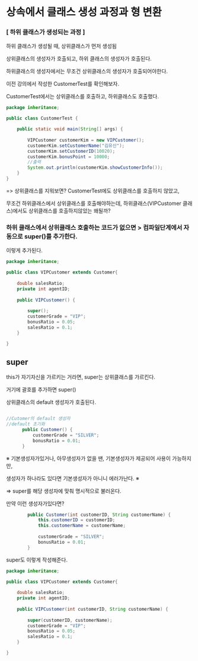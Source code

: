 # 상속에서 클래스 생성 과정과 형 변환

### [ 하위 클래스가 생성되는 과정 ]

하위 클래스가 생성될 때, 상위클래스가 먼저 생성됨

상위클래스의 생성자가 호출되고, 하위 클래스의 생성자가 호출된다.

하위클래스의 생성자에서는 무조건 상위클래스의 생성자가 호출되어야한다.

이전 강의에서 작성한 CustomerTest를 확인해보자.

CustomerTest에서는 상위클래스를 호출하고, 하위클래스도 호출했다.


```java
package inheritance;

public class CustomerTest {

	public static void main(String[] args) {
		
		VIPCustomer customerKim = new VIPCustomer();
        customerKim.setCustomerName("김유신");
        customerKim.setCustomerID(10020);
        customerKim.bonusPoint = 10000;
    	//출력
        System.out.println(customerKim.showCustomerInfo());
	}
}

```
=> 상위클래스를 지워보면? CustomerTest에도 상위클래스를 호출하지 않았고,

무조건 하위클래스에서 상위클래스를 호출해야하는데, 하위클래스(VIPCustomer 클래스)에서도 상위클래스를 호출하지않았는 왜될까? 

### 하위 클래스에서 상위클래스 호출하는 코드가 없으면 > 컴파일단계에서 자동으로 super()를 추가한다.

이렇게 추가된다.
```java
package inheritance;

public class VIPCustomer extends Customer{
	
	double salesRatio;
	private int agentID;
	
	public VIPCustomer() {
		
		super();
		customerGrade = "VIP";
		bonusRatio = 0.05;
		salesRatio = 0.1;
	}

}

```

## super

this가 자기자신을 가르키는 거라면, super는 상위클래스를 가르킨다. 

거기에 괄호를 추가하면 super() 

상위클래스의 default 생성자가 호출된다. 

```java

//Cutomer의 default 생성자
//default 초기화 
	  public Customer() {
		  customerGrade = "SILVER";
		  bonusRatio = 0.01;
	  }
```

※  기본생성자가있거나, 아무생성자가 없을 땐, 기본생성자가 제공되어 사용이 가능하지만, 

생성자가 하나라도 있다면 기본생성자가 아니니 에러가난다. ※

=> super를 해당 생성자에 맞춰 명시적으로 불러온다.

만약 이런 생성자가있다면?
```java
		public Customer(int customerID, String customerName) {
			this.customerID = customerID;
			this.customerName = customerName;
			
			customerGrade = "SILVER";
			bonusRatio = 0.01;
		}
```
super도 이렇게 작성해준다.
```java
package inheritance;

public class VIPCustomer extends Customer{
	
	double salesRatio;
	private int agentID;
	
	public VIPCustomer(int customerID, String customerName) {
		
		super(customerID, customerName);
		customerGrade = "VIP";
		bonusRatio = 0.05;
		salesRatio = 0.1;
	}

}




```

